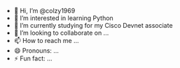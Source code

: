 - 👋 Hi, I’m @colzy1969
- 👀 I’m interested in learning Python
- 🌱 I’m currently studying for my Cisco Devnet associate
- 💞️ I’m looking to collaborate on ...
- 📫 How to reach me ...
- 😄 Pronouns: ...
- ⚡ Fun fact: ...

<!---
colzy1969/colzy1969 is a ✨ special ✨ repository because its `README.md` (this file) appears on your GitHub profile.
You can click the Preview link to take a look at your changes.
--->
